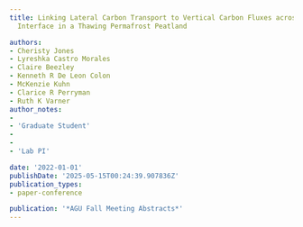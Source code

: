 ```yaml
---
title: Linking Lateral Carbon Transport to Vertical Carbon Fluxes across the Terrestrial-Aquatic
  Interface in a Thawing Permafrost Peatland

authors:
- Cheristy Jones
- Lyreshka Castro Morales
- Claire Beezley
- Kenneth R De Leon Colon
- McKenzie Kuhn
- Clarice R Perryman
- Ruth K Varner
author_notes:
- 
- 'Graduate Student'
- 
- 
- 'Lab PI'

date: '2022-01-01'
publishDate: '2025-05-15T00:24:39.907836Z'
publication_types:
- paper-conference

publication: '*AGU Fall Meeting Abstracts*'
---
```

